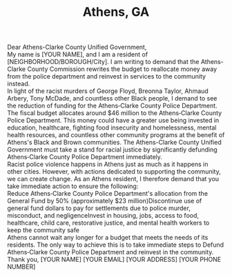 ---
title: "Athens, GA"
permalink: "/athens"
name: "Letter to County Unified Government"
city: "Athens"
state: "GA"
layout: "email"
recipients:
- "kelly.girtz@accgov.com"
- "patrick.davenport@accgov.com"
- "mariah.parker@accgov.com"
- "melissa.link@accgov.com"
- "allison.wright@accgov.com"
- "tim.denson@accgov.com"
- "tim.denson@accgov.com"
- "jerry.nesmith@accgov.com"
- "russell.edwards@accgov.com"
- "andy.herod@accgov.com"
- "ovita.thornton@accgov.com"
- "mike.hamby@accgov.com"
subject: "[Add Unique Subject Line Here!]"
body: |-
    Dear Athens-Clarke County Unified Government,

    My name is [YOUR NAME], and I am a resident of [NEIGHBORHOOD/BOROUGH/City]. I am writing to demand that the Athens-Clarke County Commission rewrites the budget to reallocate money away from the police department and reinvest in services to the community instead.

    In light of the racist murders of George Floyd, Breonna Taylor, Ahmaud Arbery, Tony McDade, and countless other Black people, I demand to see the reduction of funding for the Athens‐Clarke County Police Department. The fiscal budget allocates around $46 million to the Athens‐Clarke County Police Department. This money could have a greater use being invested in education, healthcare, fighting food insecurity and homelessness, mental health resources, and countless other community programs at the benefit of Athens's Black and Brown communities. The Athens-Clarke County Unified Government must take a stand for racial justice by significantly defunding Athens‐Clarke County Police Department immediately.

    Racist police violence happens in Athens just as much as it happens in other cities. However, with actions dedicated to supporting the community, we can create change. As an Athens resident, I therefore demand that you take immediate action to ensure the following:

    1. Reduce Athens‐Clarke County Police Department's allocation from the General Fund by 50% (approximately $23 million)
    2. Discontinue use of general fund dollars to pay for settlements due to police murder, misconduct, and negligence
    3. Invest in housing, jobs, access to food, healthcare, child care, restorative justice, and mental health workers to keep the community safe
    
    Athens cannot wait any longer for a budget that meets the needs of its residents. The only way to achieve this is to take immediate steps to Defund Athens‐Clarke County Police Department and reinvest in the community.

    Thank you,
    [YOUR NAME]
    [YOUR EMAIL]
    [YOUR ADDRESS]
    [YOUR PHONE NUMBER]
---